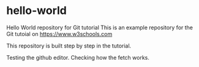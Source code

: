 # hello-world
Hello World repository for Git tutorial
This is an example repository for the Git tutoial on https://www.w3schools.com

This repository is built step by step in the tutorial.

Testing the github editor.
Checking how the fetch works.
